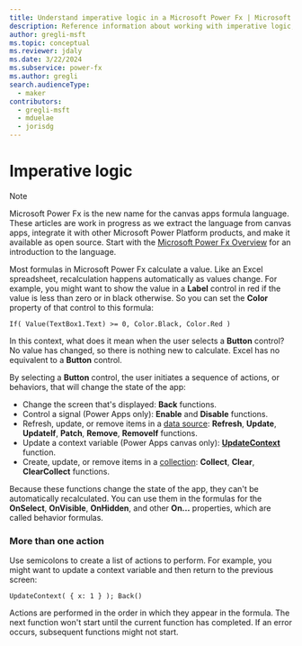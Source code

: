 ```yaml
---
title: Understand imperative logic in a Microsoft Power Fx | Microsoft Docs
description: Reference information about working with imperative logic, which can change state in Microsoft Power Fx
author: gregli-msft
ms.topic: conceptual
ms.reviewer: jdaly
ms.date: 3/22/2024
ms.subservice: power-fx
ms.author: gregli
search.audienceType: 
  - maker
contributors:
  - gregli-msft
  - mduelae
  - jorisdg
---
```

# Imperative logic

> [!NOTE]
> Microsoft Power Fx is the new name for the canvas apps formula language.  These articles are work in progress as we extract the language from canvas apps, integrate it with other Microsoft Power Platform products, and make it available as open source.  Start with the [Microsoft Power Fx Overview](overview.md) for an introduction to the language.

Most formulas in Microsoft Power Fx calculate a value.  Like an Excel spreadsheet, recalculation happens automatically as values change.  For example, you might want to show the value in a **Label** control in red if the value is less than zero or in black otherwise. So you can set the **Color** property of that control to this formula:

```powerapps-dot
If( Value(TextBox1.Text) >= 0, Color.Black, Color.Red )
```

In this context, what does it mean when the user selects a **Button** control?  No value has changed, so there is nothing new to calculate. Excel has no equivalent to a **Button** control.  

By selecting a **Button** control, the user initiates a sequence of actions, or behaviors, that will change the state of the app:

* Change the screen that's displayed: **Back** functions.
* Control a signal (Power Apps only): **Enable** and **Disable** functions.
* Refresh, update, or remove items in a [data source](/powerapps/maker/canvas-apps/working-with-data-sources): **Refresh**, **Update**, **UpdateIf**, **Patch**, **Remove**, **RemoveIf** functions.
* Update a context variable (Power Apps canvas only):  **[UpdateContext](reference/function-updatecontext.md)** function.
* Create, update, or remove items in a [collection](reference/function-clear-collect-clearcollect.md):  **Collect**, **Clear**, **ClearCollect** functions.

Because these functions change the state of the app, they can't be automatically recalculated. You can use them in the formulas for the **OnSelect**, **OnVisible**, **OnHidden**, and other **On...** properties, which are called behavior formulas.

### More than one action
Use semicolons to create a list of actions to perform. For example, you might want to update a context variable and then return to the previous screen:

```powerapps-dot
UpdateContext( { x: 1 } ); Back()
```

Actions are performed in the order in which they appear in the formula.  The next function won't start until the current function has completed. If an error occurs, subsequent functions might not start.

